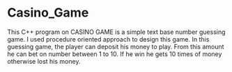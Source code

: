 # Casino_Game
This C++ program on CASINO GAME is a simple text base number guessing game. I used procedure oriented approach to design this game. In this guessing game, the player can deposit his money to play. From this amount he can bet on number between 1 to 10. If he win he gets 10 times of money otherwise lost his money.
